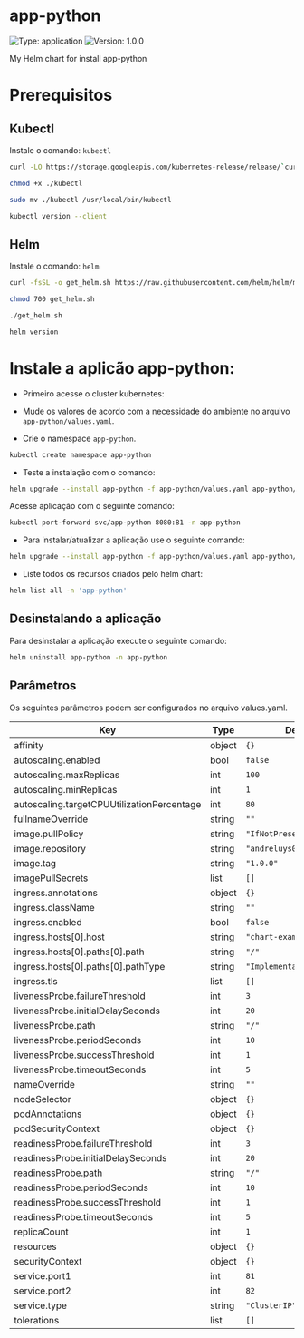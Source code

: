 # app-python

![Type: application](https://img.shields.io/badge/Type-application-informational?style=flat-square)  ![Version: 1.0.0](https://img.shields.io/badge/Version-1.0.0-informational?style=flat-square)

My Helm chart for install app-python

# Prerequisitos

## Kubectl

Instale o comando:  ``kubectl``

```bash
curl -LO https://storage.googleapis.com/kubernetes-release/release/`curl -s https://storage.googleapis.com/kubernetes-release/release/stable.txt`/bin/linux/amd64/kubectl

chmod +x ./kubectl

sudo mv ./kubectl /usr/local/bin/kubectl

kubectl version --client
```

## Helm

Instale o comando: ``helm``

```bash
curl -fsSL -o get_helm.sh https://raw.githubusercontent.com/helm/helm/main/scripts/get-helm-3

chmod 700 get_helm.sh

./get_helm.sh

helm version
```

# Instale a aplicão app-python:

* Primeiro acesse o cluster kubernetes:

* Mude os valores de acordo com a necessidade do ambiente no arquivo ``app-python/values.yaml``.

* Crie o namespace ``app-python``.

```bash
kubectl create namespace app-python
```

* Teste a instalação com o comando:

```bash
helm upgrade --install app-python -f app-python/values.yaml app-python/ -n app-python --dry-run
```

Acesse aplicação com o seguinte comando:

```bash
kubectl port-forward svc/app-python 8080:81 -n app-python
```
* Para instalar/atualizar a aplicação use o seguinte comando:

```bash
helm upgrade --install app-python -f app-python/values.yaml app-python/ -n app-python
```

* Liste todos os recursos criados pelo helm chart:

```bash
helm list all -n 'app-python'
```

## Desinstalando a aplicação

Para desinstalar a aplicação execute o seguinte comando:

```bash
helm uninstall app-python -n app-python
```

## Parâmetros

Os seguintes parâmetros podem ser configurados no arquivo values.yaml.

| Key | Type | Default | Description |
|-----|------|---------|-------------|
| affinity | object | `{}` |  |
| autoscaling.enabled | bool | `false` |  |
| autoscaling.maxReplicas | int | `100` |  |
| autoscaling.minReplicas | int | `1` |  |
| autoscaling.targetCPUUtilizationPercentage | int | `80` |  |
| fullnameOverride | string | `""` |  |
| image.pullPolicy | string | `"IfNotPresent"` |  |
| image.repository | string | `"andreluys01/app-python"` |  |
| image.tag | string | `"1.0.0"` |  |
| imagePullSecrets | list | `[]` |  |
| ingress.annotations | object | `{}` |  |
| ingress.className | string | `""` |  |
| ingress.enabled | bool | `false` |  |
| ingress.hosts[0].host | string | `"chart-example.local"` |  |
| ingress.hosts[0].paths[0].path | string | `"/"` |  |
| ingress.hosts[0].paths[0].pathType | string | `"ImplementationSpecific"` |  |
| ingress.tls | list | `[]` |  |
| livenessProbe.failureThreshold | int | `3` |  |
| livenessProbe.initialDelaySeconds | int | `20` |  |
| livenessProbe.path | string | `"/"` |  |
| livenessProbe.periodSeconds | int | `10` |  |
| livenessProbe.successThreshold | int | `1` |  |
| livenessProbe.timeoutSeconds | int | `5` |  |
| nameOverride | string | `""` |  |
| nodeSelector | object | `{}` |  |
| podAnnotations | object | `{}` |  |
| podSecurityContext | object | `{}` |  |
| readinessProbe.failureThreshold | int | `3` |  |
| readinessProbe.initialDelaySeconds | int | `20` |  |
| readinessProbe.path | string | `"/"` |  |
| readinessProbe.periodSeconds | int | `10` |  |
| readinessProbe.successThreshold | int | `1` |  |
| readinessProbe.timeoutSeconds | int | `5` |  |
| replicaCount | int | `1` |  |
| resources | object | `{}` |  |
| securityContext | object | `{}` |  |
| service.port1 | int | `81` |  |
| service.port2 | int | `82` |  |
| service.type | string | `"ClusterIP"` |  |
| tolerations | list | `[]` |  |
